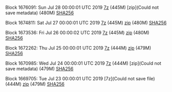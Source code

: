 Block 1676091: Sun Jul 28 00:00:01 UTC 2019 [7z]() (445M) [zip](Could not save metadata) (480M) [SHA256](https://transfer.sh/LYtXC/sha256.txt)

Block 1674811: Sat Jul 27 00:00:01 UTC 2019 [7z]() (445M) [zip]() (480M) [SHA256]()

Block 1673536: Fri Jul 26 00:00:02 UTC 2019 [7z](https://transfer.sh/zs2Lf/bootstrap.dat.20190726.7z) (445M) [zip](https://transfer.sh/Desxh/bootstrap.dat.20190726.zip) (480M) [SHA256](https://transfer.sh/5husE/sha256.txt)

Block 1672262: Thu Jul 25 00:00:01 UTC 2019 [7z]() (444M) [zip](https://transfer.sh/Xz2Bb/bootstrap.dat.20190725.zip) (479M) [SHA256](https://transfer.sh/ogu1w/sha256.txt)

Block 1670985: Wed Jul 24 00:00:01 UTC 2019 [7z]() (444M) [zip](Could not save metadata) (479M) [SHA256]()

Block 1669705: Tue Jul 23 00:00:01 UTC 2019 [7z](Could not save file) (444M) [zip]() (479M) [SHA256]()
